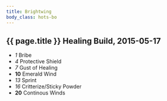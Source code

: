 ```yaml
---
title: Brightwing
body_class: hots-bo
---
```


## {{ page.title }} Healing Build, 2015-05-17

-   _1_  Bribe
-   _4_  Protective Shield
-   _7_  Gust of Healing
- __10__ Emerald Wind
-  _13_  Sprint
-  _16_  Critterize/Sticky Powder
- __20__ Continous Winds
